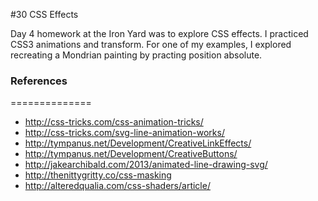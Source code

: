 #30 CSS Effects

Day 4 homework at the Iron Yard was to explore CSS effects. I practiced CSS3 animations and transform. For one of my examples, I explored recreating a Mondrian painting by practing position absolute.

### References
==============
* http://css-tricks.com/css-animation-tricks/
* http://css-tricks.com/svg-line-animation-works/
* http://tympanus.net/Development/CreativeLinkEffects/
* http://tympanus.net/Development/CreativeButtons/
* http://jakearchibald.com/2013/animated-line-drawing-svg/
* http://thenittygritty.co/css-masking
* http://alteredqualia.com/css-shaders/article/

